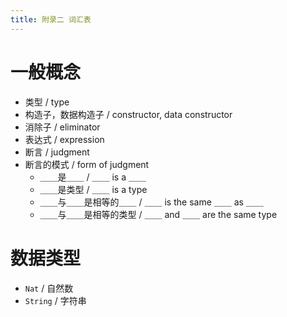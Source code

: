 ```yaml
---
title: 附录二 词汇表
---
```


# 一般概念

- 类型 / type
- 构造子，数据构造子 / constructor, data constructor
- 消除子 / eliminator
- 表达式 / expression
- 断言 / judgment
- 断言的模式 / form of judgment
  - ＿＿是＿＿ / ＿＿ is a ＿＿
  - ＿＿是类型 / ＿＿ is a type
  - ＿＿与＿＿是相等的＿＿ / ＿＿ is the same ＿＿ as ＿＿
  - ＿＿与＿＿是相等的类型 / ＿＿ and ＿＿ are the same type

# 数据类型

- `Nat` / 自然数
- `String` / 字符串
